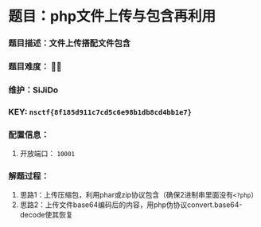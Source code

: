 # 题目：php文件上传与包含再利用

### 题目描述：文件上传搭配文件包含

### 题目难度： 🌟🌟

### 维护：SiJiDo

### KEY: `nsctf{8f185d911c7cd5c6e98b1db8cd4bb1e7}`

### 配置信息： 

1. 开放端口： `10001`

### 解题过程：

1. 思路1：上传压缩包，利用phar或zip协议包含（确保2进制串里面没有`<?php`）
2. 思路2：上传文件base64编码后的内容，用php伪协议convert.base64-decode使其恢复